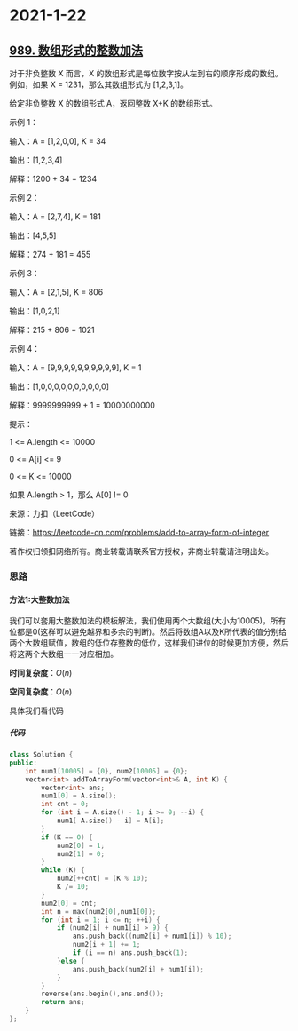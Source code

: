 # 2021-1-22

## [989. 数组形式的整数加法](https://leetcode-cn.com/problems/add-to-array-form-of-integer/)

对于非负整数 X 而言，X 的数组形式是每位数字按从左到右的顺序形成的数组。例如，如果 X = 1231，那么其数组形式为 [1,2,3,1]。

给定非负整数 X 的数组形式 A，返回整数 X+K 的数组形式。 

示例 1：

输入：A = [1,2,0,0], K = 34

输出：[1,2,3,4]

解释：1200 + 34 = 1234

示例 2：

输入：A = [2,7,4], K = 181

输出：[4,5,5]

解释：274 + 181 = 455

示例 3：

输入：A = [2,1,5], K = 806

输出：[1,0,2,1]

解释：215 + 806 = 1021

示例 4：

输入：A = [9,9,9,9,9,9,9,9,9,9], K = 1

输出：[1,0,0,0,0,0,0,0,0,0,0]

解释：9999999999 + 1 = 10000000000

提示：

1 <= A.length <= 10000

0 <= A[i] <= 9

0 <= K <= 10000

如果 A.length > 1，那么 A[0] != 0

来源：力扣（LeetCode）

链接：https://leetcode-cn.com/problems/add-to-array-form-of-integer

著作权归领扣网络所有。商业转载请联系官方授权，非商业转载请注明出处。



### 思路

#### 方法1:大整数加法



我们可以套用大整数加法的模板解法，我们使用两个大数组(大小为10005)，所有位都是0(这样可以避免越界和多余的判断)。然后将数组A以及K所代表的值分别给两个大数组赋值，数组的低位存整数的低位，这样我们进位的时候更加方便，然后将这两个大数组一一对应相加。



**时间复杂度**：$O(n)$

**空间复杂度**：$O(n)$

具体我们看代码

##### 代码

```cpp
class Solution {
public:
    int num1[10005] = {0}, num2[10005] = {0};
    vector<int> addToArrayForm(vector<int>& A, int K) {
        vector<int> ans;
        num1[0] = A.size();
        int cnt = 0;
        for (int i = A.size() - 1; i >= 0; --i) {
            num1[ A.size() - i] = A[i];
        }
        if (K == 0) {
            num2[0] = 1;
            num2[1] = 0;
        } 
        while (K) {
            num2[++cnt] = (K % 10);
            K /= 10;
        }
        num2[0] = cnt;
        int n = max(num2[0],num1[0]);
        for (int i = 1; i <= n; ++i) {
            if (num2[i] + num1[i] > 9) {
                ans.push_back((num2[i] + num1[i]) % 10);
                num2[i + 1] += 1;
                if (i == n) ans.push_back(1);
            }else {
                ans.push_back(num2[i] + num1[i]);
            }
        }
        reverse(ans.begin(),ans.end());
        return ans;
    }
};
```

